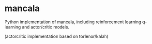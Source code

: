 # mancala
Python implementation of mancala, including reinforcement learning q-learning and actor/critic models.

(actorcritic implementation based on torlenor/kalah)
